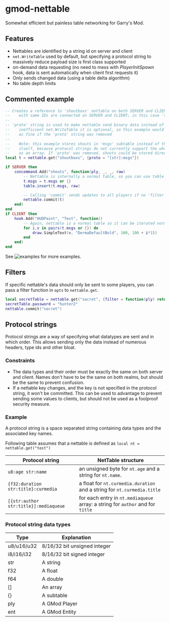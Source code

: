 # gmod-nettable

Somewhat efficient but painless table networking for Garry's Mod.

## Features
- Nettables are identified by a string id on server and client
- ```net.WriteTable``` used by default, but specifying a protocol string to massively reduce payload size is first class supported
- on-demand data requesting (no need to mess with _PlayerInitSpawn_ hook, data is sent automatically when client first requests it)
- Only sends changed data (using a table delta algorithm)
- No table depth limits

## Commented example
```lua
-- Creates a reference to 'shoutboxs' nettable on both SERVER and CLIENT. Nettables
--    with same IDs are connected on SERVER and CLIENT; in this case 'shoutboxs'.
-- 
-- 'proto' string is used to make nettable send binary data instead of slightly
--    inefficient net.WriteTable it is optional, so this example would work just
--    as fine if the 'proto' string was removed
--
--    Note: this example stores shouts in 'msgs' subtable instead of the nettable
--    itself, because protocol strings do not currently support the whole nettable
--    as an array. If 'proto' was removed, shouts could be stored directly in nettable.
local t = nettable.get("shoutboxs", {proto = "[str]:msgs"})

if SERVER then
	concommand.Add("shouts", function(ply, _, _, raw)
		-- Nettable is internally a normal table, so you can use table functions on it
		t.msgs = t.msgs or {}
		table.insert(t.msgs, raw)

		-- Calling 'commit' sends updates to all players if no 'filter' is specified
		nettable.commit(t)
	end)
end
if CLIENT then
	hook.Add("HUDPaint", "Test", function()
		-- Again, nettable is a normal table so it can be iterated normally
		for i,v in pairs(t.msgs or {}) do
			draw.SimpleText(v, "DermaDefaultBold", 100, 100 + i*15)
		end
	end)
end
```

See ![examples](examples/) for more examples.

## Filters
If specific nettable's data should only be sent to some players, you can pass a filter function in ```opts``` to ```nettable.get```.
```lua
local secretTable = nettable.get("secret", {filter = function(ply) return ply:IsSuperAdmin() end})
secretTable.password = "hunter2"
nettable.commit("secret")
```

## Protocol strings
Protocol strings are a way of specifying what datatypes are sent and in which order. This allows sending only the data instead of numerous headers, type ids and other bloat.

### Constraints
- The data types and their order must be exactly the same on both server and client. Names don't have to be the same on both realms, but should be the same to prevent confusion.
- If a nettable key changes, and the key is not specified in the protocol string, it won't be committed. This can be used to advantage to prevent sending some values to clients, but should not be used as a foolproof security measure.

### Example
A protocol string is a space separated string containing data types and the associated key names.

Following table assumes that a nettable is defined as ```local nt = nettable.get("test")```  

Protocol string | NetTable structure
-----|------
```u8:age str:name``` | an unsigned byte for ```nt.age``` and a string for ```nt.name```.
```{f32:duration str:title}:curmedia``` | a float for ```nt.curmedia.duration``` and a string for ```nt.curmedia.title```
```[{str:author str:title}]:mediaqueue``` | for each entry in ```nt.mediaqueue``` array: a string for ```author``` and for ```title```

### Protocol string data types

Type  | Explanation
------------- | -------------
u8/u16/u32  | 8/16/32 bit unsigned integer
i8/i16/i32  | 8/16/32 bit signed integer
str         | A string
f32         | A float
f64         | A double
[]          | An array
{}          | A subtable
ply         | A GMod Player
ent         | A GMod Entity